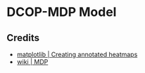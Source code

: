 # DCOP-MDP Model



## Credits

- [matplotlib | Creating annotated heatmaps](https://matplotlib.org/stable/gallery/images_contours_and_fields/image_annotated_heatmap.html)
- [wiki | MDP](https://en.wikipedia.org/wiki/Markov_decision_process)
